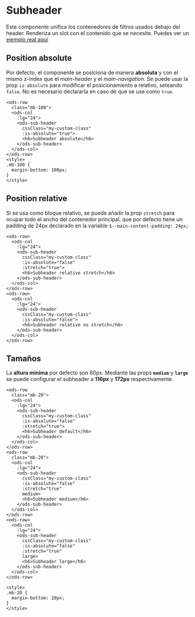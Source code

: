 # Subheader

Este componente unifica los contenedores de filtros usados debajo del header. Renderiza un slot con el contenido que se necesite. Puedes ver un [ejemplo real aquí](https://www.onesaitplatform.online/web/demo/index.html#/login/)

## Position absolute

Por defecto, el componente se posiciona de manera **absoluta** y con el mismo z-index que el _main-header_ y el _main-navigation_. Se puede usar la prop `is-absolute` para modificar el posicionamiento a relativo, seteando `false`. No es necesario declararla en caso de que se use como `true`.


```
<ods-row
  class="mb-100">
  <ods-col
    :lg="24">
    <ods-sub-header
      cssClass="my-custom-class"
      :is-absolute="true">
      <h6>Subheader absolute</h6>
    </ods-sub-header>
  </ods-col>
</ods-row>
<style>
.mb-100 {
  margin-bottom: 100px;
}
</style>
```

## Position relative

Si se usa como bloque relativo, se puede añadir la prop `stretch` para ocupar todo el ancho del contenedor principal, que por defecto tiene un padding de 24px declarado en la variable `$--main-content-padding: 24px;`

```
<ods-row>
  <ods-col
    :lg="24">
    <ods-sub-header
      cssClass="my-custom-class"
      :is-absolute="false"
      :stretch="true">
      <h6>Subheader relative stretch</h6>
    </ods-sub-header>
  </ods-col>
</ods-row>
<ods-row>
  <ods-col
    :lg="24">
    <ods-sub-header
      cssClass="my-custom-class"
      :is-absolute="false">
      <h6>Subheader relative no stretch</h6>
    </ods-sub-header>
  </ods-col>
</ods-row>
```

## Tamaños

La **altura mínima** por defecto son 60px. Mediante las props **`medium`** y **`large`** se puede configurar el subheader a **116px** y **172px** respectivamente.

```
<ods-row
  class="mb-20">
  <ods-col
    :lg="24">
    <ods-sub-header
      cssClass="my-custom-class"
      :is-absolute="false"
      :stretch="true">
      <h6>Subheader default</h6>
    </ods-sub-header>
  </ods-col>
</ods-row>
<ods-row
  class="mb-20">
  <ods-col
    :lg="24">
    <ods-sub-header
      cssClass="my-custom-class"
      :is-absolute="false"
      :stretch="true"
      medium>
      <h6>Subheader medium</h6>
    </ods-sub-header>
  </ods-col>
</ods-row>
<ods-row>
  <ods-col
    :lg="24">
    <ods-sub-header
      cssClass="my-custom-class"
      :is-absolute="false"
      :stretch="true"
      large>
      <h6>Subheader large</h6>
    </ods-sub-header>
  </ods-col>
</ods-row>

<style>
.mb-20 {
  margin-bottom: 20px;
}
</style>
```